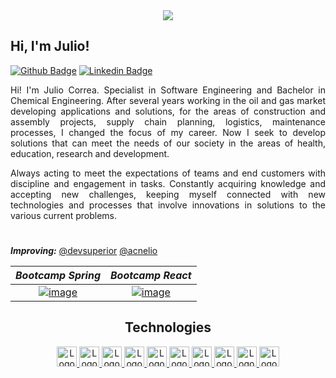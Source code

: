 <div align="center">
<image src="https://user-images.githubusercontent.com/95655712/180702478-fd6dcb4c-50dc-46b9-8bed-08ffdf647464.png">

</div>

## Hi, I'm Julio!

[![Github Badge](https://user-images.githubusercontent.com/95655712/180698186-8c6f9b0a-f5cb-4e23-b8c4-fbd2b2724059.png)](https://github.com/Jota-Erre-JR/)
[![Linkedin Badge](https://user-images.githubusercontent.com/95655712/180694025-8b30fd71-d1ad-427d-8cd6-c128fbb4c004.png)](https://www.linkedin.com/in/julio-cesar-correa/)
 
<div align="justify">
Hi! I'm Julio Correa. Specialist in Software Engineering and Bachelor in Chemical Engineering. After several years working in the oil and gas market developing applications and solutions, for the areas of construction and assembly projects, supply chain planning, logistics, maintenance processes, I changed the focus of my career. Now I seek to develop solutions that can meet the needs of our society in the areas of health, education, research and development.

Always acting to meet the expectations of teams and end customers with discipline and engagement in tasks. Constantly acquiring knowledge and accepting new challenges, keeping myself connected with new technologies and processes that involve innovations in solutions to the various current problems.
</div><h1 align="center"></h1>

 
***Improving:*** [@devsuperior](https://devsuperior.com.br/) [@acnelio](https://github.com/acenelio)

| ***Bootcamp Spring***  | ***Bootcamp React***  |
| :---: | :---: |
| [![image](https://user-images.githubusercontent.com/95655712/180681376-59b94281-84dd-4806-ade3-350adb3e61d9.png)](https://devsuperior.com.br/bootcamp-spring) |[![image](https://user-images.githubusercontent.com/95655712/180681989-4a008249-32e6-45f6-96c4-10c6d23baf08.png)](https://devsuperior.com.br/bootcamp-react) |

<h2 align="center">Technologies</h2>
<p align="center">

<a href="https://www.javascript.com/">
    <img height="32" src="https://cdn.jsdelivr.net/gh/devicons/devicon/icons/javascript/javascript-original.svg" alt="Logo do Javascript"/>
</a>
<a href="https://developer.mozilla.org/en-US/docs/Web/HTML">
    <img height="32" src="https://cdn.jsdelivr.net/gh/devicons/devicon/icons/html5/html5-original-wordmark.svg" alt="Logo do HTML"/>
</a>
<a href="https://www.w3schools.com/cssref/default.asp">
    <img height="32" src="https://cdn.jsdelivr.net/gh/devicons/devicon/icons/css3/css3-original-wordmark.svg" alt="Logo do CSS"/>
</a>
<a href="https://www.oracle.com/java/technologies/javase-documentation.html">
    <img height="32" src="https://cdn.jsdelivr.net/gh/devicons/devicon/icons/java/java-original.svg" alt="Logo do Java">
</a>
<a href="https://spring.io/">
    <img height="32" src="https://user-images.githubusercontent.com/95655712/180702959-c14f7ebb-b22e-411f-b971-439edfa77b74.png" alt="Logo do Spring"/>
</a>
<a href="https://www.mysql.com/">
    <img height="32" src="https://cdn.jsdelivr.net/gh/devicons/devicon/icons/mysql/mysql-original.svg" alt="Logo do MySQL">
</a>
<a href="https://www.postgresql.org/docs/14/index.html">
    <img height="32" src="https://cdn.jsdelivr.net/gh/devicons/devicon/icons/postgresql/postgresql-original.svg" alt="Logo do Postgres"/>
</a>
<a href="https://git-scm.com/">
   <img height="32" src="https://cdn.jsdelivr.net/gh/devicons/devicon/icons/git/git-original.svg" alt="Logo do Javascript"/>
</a>
<a href="https://docs.docker.com/get-started/overview/">
    <img height="32" src="https://cdn.jsdelivr.net/gh/devicons/devicon/icons/docker/docker-original.svg" alt="Logo do Docker">
</a>
<a href="https://pt-br.reactjs.org/">
    <img height="32" src="https://user-images.githubusercontent.com/95655712/180701754-72eeac75-0b8a-4231-ab74-953e38977626.png" alt="Logo do React">
</a>
 </p>
 
 
##
 
